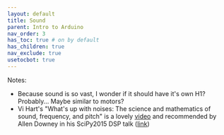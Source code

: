 ```yaml
---
layout: default
title: Sound
parent: Intro to Arduino
nav_order: 3
has_toc: true # on by default
has_children: true
nav_exclude: true
usetocbot: true
---
```


Notes:
- Because sound is so vast, I wonder if it should have it's own H1? Probably... Maybe similar to motors?
- Vi Hart's "What's up with noises: The science and mathematics of sound, frequency, and pitch" is a lovely [video](https://www.youtube.com/watch?v=i_0DXxNeaQ0) and recommended by Allen Downey in his SciPy2015 DSP talk ([link](https://youtu.be/0ALKGR0I5MA?t=96))